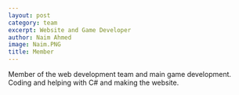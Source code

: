 ```yaml
---
layout: post
category: team
excerpt: Website and Game Developer
author: Naim Ahmed
image: Naim.PNG
title: Member
---
```


Member of the web development team and main game development. Coding and helping with C# and making the website.
